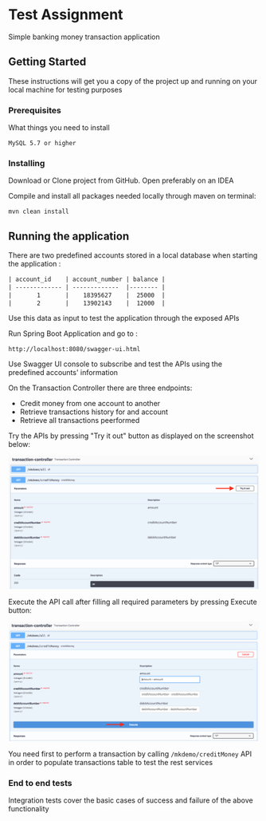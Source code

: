 # Test Assignment 

Simple banking money transaction application

## Getting Started

These instructions will get you a copy of the project up and running on your local machine for testing purposes

### Prerequisites

What things you need to install

```
MySQL 5.7 or higher
```

### Installing

Download or Clone project from GitHub. Open preferably on an IDEA

Compile and install all packages needed locally through maven on terminal:

```
mvn clean install
```

## Running the application

There are two predefined accounts stored in a local database when starting the application :

```
| account_id    | account_number | balance | 
| ------------- | -------------  |-------- |
|       1       |    18395627    |  25000  | 
|       2       |    13902143    |  12000  |
```

Use this data as input to test the application through the exposed APIs

Run Spring Boot Application and go to :

```
http://localhost:8080/swagger-ui.html
```

Use Swagger UI console to subscribe and test the APIs using the predefined accounts' information

On the Transaction Controller there are three endpoints:

* Credit money from one account to another
* Retrieve transactions history for and account
* Retrieve all transactions peerformed

Try the APIs by pressing "Try it out" button as displayed on the screenshot below:

![Screenshot](swagger-try-it.png)

Execute the API call after filling all required parameters by pressing Execute button:

![Screenshot](swagger-execute.png)

You need first to perform a transaction by calling ```/mkdemo/creditMoney``` API in order to populate transactions table to test the rest services

### End to end tests

Integration tests cover the basic cases of success and failure of the above functionality

